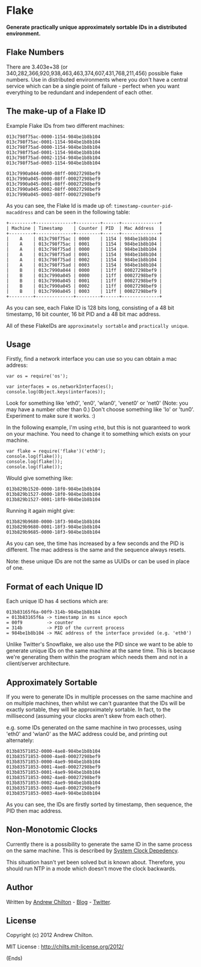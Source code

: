 # Flake #

<strong>Generate practically unique approximately sortable IDs in a distributed environment.</strong>

## Flake Numbers ##

There are 3.403e+38 (or 340,282,366,920,938,463,463,374,607,431,768,211,456) possible flake numbers. Use in distributed
environments where you don't have a central service which can be a single point of failure - perfect when you want
everything to be redundant and independent of each other.

## The make-up of a Flake ID ##

Example Flake IDs from two different machines:

```
013c798f75ac-0000-1154-984be1b8b104
013c798f75ac-0001-1154-984be1b8b104
013c798f75ad-0000-1154-984be1b8b104
013c798f75ad-0001-1154-984be1b8b104
013c798f75ad-0002-1154-984be1b8b104
013c798f75ad-0003-1154-984be1b8b104

013c7990a044-0000-08ff-00027298bef9
013c7990a045-0000-08ff-00027298bef9
013c7990a045-0001-08ff-00027298bef9
013c7990a045-0002-08ff-00027298bef9
013c7990a045-0003-08ff-00027298bef9
```

As you can see, the Flake Id is made up of: <code>timestamp-counter-pid-macaddress</code> and can be seen in the
following table:

```
+---------+--------------+---------+------+--------------+
| Machine | Timestamp    | Counter | PID  | Mac Address  |
+---------+--------------+---------+------+--------------+
|    A    | 013c798f75ac | 0000    | 1154 | 984be1b8b104 |
|    A    | 013c798f75ac | 0001    | 1154 | 984be1b8b104 |
|    A    | 013c798f75ad | 0000    | 1154 | 984be1b8b104 |
|    A    | 013c798f75ad | 0001    | 1154 | 984be1b8b104 |
|    A    | 013c798f75ad | 0002    | 1154 | 984be1b8b104 |
|    A    | 013c798f75ad | 0003    | 1154 | 984be1b8b104 |
|    B    | 013c7990a044 | 0000    | 11ff | 00027298bef9 |
|    B    | 013c7990a045 | 0000    | 11ff | 00027298bef9 |
|    B    | 013c7990a045 | 0001    | 11ff | 00027298bef9 |
|    B    | 013c7990a045 | 0002    | 11ff | 00027298bef9 |
|    B    | 013c7990a045 | 0003    | 11ff | 00027298bef9 |
+---------+--------------+---------+------+--------------+
```

As you can see, each Flake ID is 128 bits long, consisting of a 48 bit timestamp, 16 bit counter, 16 bit PID and a 48
bit mac address.

All of these FlakeIDs are <code>approximately sortable</code> and <code>practically unique</code>.

## Usage ##

Firstly, find a network interface you can use so you can obtain a mac address:

```
var os = require('os');

var interfaces = os.networkInterfaces();
console.log(Object.keys(interfaces));
```

Look for something like 'eth0', 'en0', 'wlan0', 'venet0' or 'net0' (Note: you may have a number other than 0.) Don't
choose something like 'lo' or 'tun0'. Experiment to make sure it works. :)

In the following example, I'm using ```eth0```, but this is not guaranteed to work on your machine. You need to change
it to something which exists on your machine.

```
var flake = require('flake')('eth0');
console.log(flake());
console.log(flake());
console.log(flake());
```

Would give something like:

```
013b829b1520-0000-18f0-984be1b8b104
013b829b1527-0000-18f0-984be1b8b104
013b829b1527-0001-18f0-984be1b8b104
```

Running it again might give:

```
013b829b9680-0000-18f3-984be1b8b104
013b829b9680-0001-18f3-984be1b8b104
013b829b9685-0000-18f3-984be1b8b104
```

As you can see, the time has increased by a few seconds and the PID is different. The mac address is the same and the
sequence always resets.

Note: these unique IDs are not the same as UUIDs or can be used in place of one.

## Format of each Unique ID ##

Each unique ID has 4 sections which are:

```
013b83165f6a-00f9-314b-984be1b8b104
= 013b83165f6a -> timestamp in ms since epoch
= 00f9         -> counter
= 314b         -> PID of the current process
= 984be1b8b104 -> MAC address of the interface provided (e.g. 'eth0')
```

Unlike Twitter's Snowflake, we also use the PID since we want to be able to generate unique IDs on the same machine at
the same time. This is because we're generating them within the program which needs them and not in a client/server
architecture.

## Approximately Sortable ##

If you were to generate IDs in multiple processes on the same machine and on multiple machines, then whilst we can't
guarantee that the IDs will be exactly sortable, they will be approximately sortable. In fact, to the millisecond
(assuming your clocks aren't skew from each other).

e.g. some IDs generated on the same machine in two processes, using 'eth0' and 'wlan0' as the MAC address could be, and
printing out alternately:

```
013b83571852-0000-4ae8-984be1b8b104
013b83571853-0000-4ae8-00027298bef9
013b83571853-0000-4ae9-984be1b8b104
013b83571853-0001-4ae8-00027298bef9
013b83571853-0001-4ae9-984be1b8b104
013b83571853-0002-4ae8-00027298bef9
013b83571853-0002-4ae9-984be1b8b104
013b83571853-0003-4ae8-00027298bef9
013b83571853-0003-4ae9-984be1b8b104
```

As you can see, the IDs are firstly sorted by timestamp, then sequence, the PID then mac address.

## Non-Monotomic Clocks ##

Currently there is a possibility to generate the same ID in the same process on the same machine. This is described by
[System Clock Depedency](https://github.com/twitter/snowflake#system-clock-dependency).

This situation hasn't yet been solved but is known about. Therefore, you should run NTP in a mode which doesn't move
the clock backwards.

## Author ##

Written by [Andrew Chilton](http://chilts.org/) - [Blog](http://chilts.org/blog/) -
[Twitter](https://twitter.com/andychilton).

## License ##

Copyright (c) 2012 Andrew Chilton.

MIT License : http://chilts.mit-license.org/2012/

(Ends)
